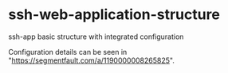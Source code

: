 # ssh-web-application-structure
ssh-app basic structure with integrated configuration

Configuration details can be seen in "https://segmentfault.com/a/1190000008265825".

